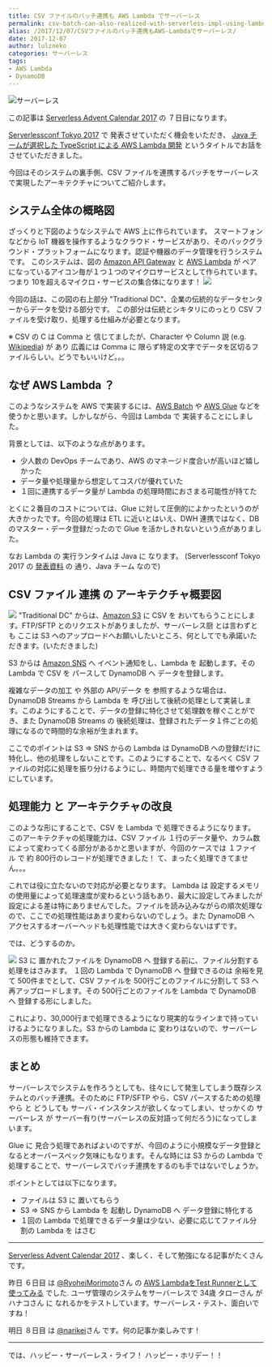 ```yaml
---
title: CSV ファイルのバッチ連携も AWS Lambda でサーバーレス
permalink: csv-batch-can-also-realized-with-serverless-impl-using-lambda
alias: /2017/12/07/CSVファイルのバッチ連携もAWS-Lambdaでサーバーレス/
date: 2017-12-07
author: lulzneko
categories: サーバーレス
tags:
- AWS Lambda
- DynamoDB
---
```


![](/articles/assets/lulzneko/serverless/serverless.jpg "サーバーレス")

この記事は [Serverless Advent Calendar 2017](https://qiita.com/advent-calendar/2017/serverless) の ７日目になります。

[Serverlessconf Tokyo 2017](http://tokyo.serverlessconf.io/) で 発表させていただく機会をいただき、 [Java チームが選択した TypeScript による AWS Lambda 開発](http://riotz.works/slides/?2017-serverless-conf) というタイトルでお話をさせていただきました。

今回はそのシステムの裏手側、CSV ファイルを連携するバッチをサーバーレスで実現したアーキテクチャについてご紹介します。

## システム全体の概略図
ざっくりと下図のようなシステムで AWS 上に作られています。
スマートフォンなどから IoT 機器を操作するようなクラウド・サービスがあり、そのバックグラウンド・プラットフォームになります。認証や機器のデータ管理を行うシステムです。
このシステムは、図の [Amazon API Gateway](https://aws.amazon.com/jp/api-gateway/) と [AWS Lambda](https://aws.amazon.com/jp/lambda/) が ペアになっているアイコン毎が１つ１つのマイクロサービスとして作られています。つまり 10を超えるマイクロ・サービスの集合体になります！
![](/articles/assets/lulzneko/serverless/batch/01.png)

今回の話は、この図の右上部分 "Traditional DC"、企業の伝統的なデータセンターからデータを受ける部分です。
この部分は伝統とシキタリにのっとり CSV ファイルを受け取り、処理する仕組みが必要となります。

※ CSV の C は Comma と 信じてましたが、Character や Column 説 (e.g. [Wikipedia](https://ja.wikipedia.org/wiki/Comma-Separated_Values#character-separated_values)) が あり 広義には Comma に 限らず特定の文字でデータを区切るファイルらしい。どうでもいいけど。。。


## なぜ AWS Lambda ？
このようなシステムを AWS で実装するには、[AWS Batch](https://aws.amazon.com/jp/batch/) や [AWS Glue](https://aws.amazon.com/jp/glue/) などを使うかと思います。しかしながら、今回は Lambda で 実装することにしました。

背景としては、以下のような点があります。
- 少人数の DevOps チームであり、AWS のマネージド度合いが高いほど嬉しかった
- データ量や処理量から想定してコスパが優れていた
- １回に連携するデータ量が Lambda の処理時間におさまる可能性が持てた

とくに２番目のコストについては、Glue に対して圧倒的によかったというのが大きかったです。今回の処理は ETL に近いとはいえ、DWH 連携ではなく、DB のマスター・データ登録だったので Glue を活かしきれないという点がありました。

なお Lambda の 実行ランタイムは Java に なります。
(Serverlessconf Tokyo 2017 の [発表資料](http://riotz.works/slides/?2017-serverless-conf) の 通り、Java チーム なので)


## CSV ファイル 連携 の アーキテクチャ概要図
![](/articles/assets/lulzneko/serverless/batch/02.png)
"Traditional DC" からは、[Amazon S3](https://aws.amazon.com/jp/s3/) に CSV を おいてもらうことにします。FTP/SFTP とのリクエストがありましたが、サーバーレス厨 とは言わずとも ここは S3 へのアップロードへお願いしたいところ、何としてでも承諾いただきます。(いただきました)

S3 からは [Amazon SNS](https://aws.amazon.com/jp/sns/) へ イベント通知をし、Lambda を 起動します。その Lambda で CSV を パースして DynamoDB へ データを登録します。

複雑なデータの加工 や 外部の API/データ を 参照するような場合は、DynamoDB Streams から Lambda を 呼び出して後続の処理として実装します。このようにすることで、データの登録に特化させて処理数を稼ぐことができ、また DynamoDB Streams の 後続処理は、登録されたデータ１件ごとの処理になるので時間的な余裕が生まれます。

ここでのポイントは S3 ⇒ SNS からの Lambda は DynamoDB への登録だけに特化し、他の処理をしないことです。このようにすることで、なるべく CSV ファイルの対応に処理を振り分けるようにし、時間内で処理できる量を増やすようにしています。


## 処理能力 と アーキテクチャの改良
このような形にすることで、CSV を Lambda で 処理できるようになります。
このアーキテクチャの処理能力は、CSV ファイル １行のデータ量や、カラム数によって変わってくる部分があるかと思いますが、今回のケースでは １ファイル で 約 800行のレコードが処理できました！
て、まったく処理できてません。。。

これでは役に立たないので対応が必要となります。
Lambda は 設定するメモリの使用量によって処理速度が変わるという話もあり、最大に設定してみましたが設定による差は特にありませんでした。ファイルを読み込みながらの順次処理なので、ここでの処理性能はあまり変わらないのでしょう。また DynamoDB へ アクセスするオーバーヘッドも処理性能では大きく変わらないはずです。

では、どうするのか。

![](/articles/assets/lulzneko/serverless/batch/03.png)
S3 に 置かれたファイルを DynamoDB へ 登録する前に、ファイル分割する処理をはさみます。
１回の Lambda で DynamoDB へ 登録できるのは 余裕を見て 500件までとして、CSV ファイルを 500行ごとのファイルに分割して S3 へ 再アップロードします。その 500行ごとのファイルを Lambda で DynamoDB へ 登録する形にしました。

これにより、30,000行まで処理できるようになり現実的なラインまで持っていけるようになりました。S3 からの Lambda に 変わりはないので、サーバーレスの形態も維持できます。


## まとめ
サーバーレスでシステムを作ろうとしても、往々にして発生してしまう既存システムとのバッチ連携。そのために FTP/SFTP やら、CSV パースするための処理やら と どうしても サーバ・インスタンスが欲しくなってしまい、せっかくの サーバーレス が サーバー有り(サーバーレスの反対語って何だろう)になってしまいます。

Glue に 見合う処理であればよいのですが、今回のように小規模なデータ登録となるとオーバースペック気味にもなります。そんな時には S3 からの Lambda で 処理することで、サーバーレスでバッチ連携をするのも手ではないでしょうか。

ポイントとしては以下になります。
- ファイルは S3 に 置いてもらう
- S3 ⇒ SNS から Lambda を 起動し DynamoDB へ データ登録に特化する
- １回の Lambda で処理できるデータ量は少ない、必要に応じてファイル分割の Lambda を はさむ


----

[Serverless Advent Calendar 2017](https://qiita.com/advent-calendar/2017/serverless) 、楽しく、そして勉強になる記事がたくさんです。

昨日 ６日目 は [@RyoheiMorimoto](https://qiita.com/RyoheiMorimoto)さん の [AWS LambdaをTest Runnerとして使ってみる](https://qiita.com/RyoheiMorimoto/items/6cc8db0e0ec249089c7d) でした. ユーザ管理のシステムをサーバーレスで 34歳 タローさん が ハナコさん に なれるかをテストしています。サーバーレス・テスト、面白いですね！

明日 ８日目 は [@narikei](https://qiita.com/narikei)さん です。何の記事か楽しみです！

----



では、ハッピー・サーバーレス・ライフ！ ハッピー・ホリデー！！
